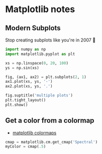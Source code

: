 # Matplotlib notes

## Modern Subplots

Stop creating subplots like you're in 2007 😬

```py
import numpy as np
import matplotlib.pyplot as plt

xs = np.linspace(0, 20, 100)
ys = np.sin(xs)

fig, (ax1, ax2) = plt.subplots(2, 1)
ax1.plot(xs, ys, '-')
ax2.plot(xs, ys, '.')

fig.suptitle('multiple plots')
plt.tight_layout()
plt.show()
```

## Get a color from a colormap

* [matplotlib colormaps](https://matplotlib.org/stable/tutorials/colors/colormaps.html)

```py
cmap = matplotlib.cm.get_cmap('Spectral')
myColor = cmap(.5)
```
